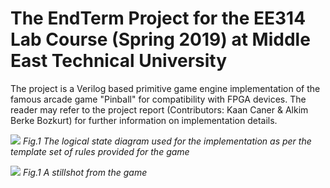# The EndTerm Project for the EE314 Lab Course (Spring 2019) at Middle East Technical University

The project is a Verilog based primitive game engine implementation of the famous arcade game "Pinball" for compatibility with FPGA devices. The reader may refer to the project report (Contributors: Kaan Caner & Alkim Berke Bozkurt) for further information on implementation details.

![](path_to_image)
*Fig.1 The logical state diagram used for the implementation as per the template set of rules provided for the game*

![](path_to_image)
*Fig.1 A stillshot from the game*
